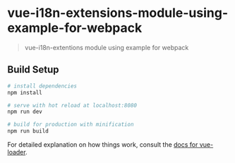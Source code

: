 # vue-i18n-extensions-module-using-example-for-webpack

> vue-i18n-extentions module using example for webpack

## Build Setup

``` bash
# install dependencies
npm install

# serve with hot reload at localhost:8080
npm run dev

# build for production with minification
npm run build
```

For detailed explanation on how things work, consult the [docs for vue-loader](http://vuejs.github.io/vue-loader).
